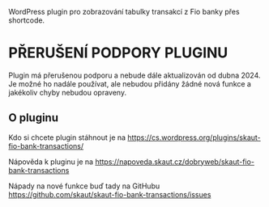 WordPress plugin pro zobrazování tabulky transakcí z Fio banky přes shortcode.

# PŘERUŠENÍ PODPORY PLUGINU

Plugin má přerušenou podporu a nebude dále aktualizován od dubna 2024. Je možné ho nadále používat, ale nebudou přidány žádné nová funkce a jakékoliv chyby nebudou opraveny.

## O pluginu

Kdo si chcete plugin stáhnout je na https://cs.wordpress.org/plugins/skaut-fio-bank-transactions/

Nápověda k pluginu je na https://napoveda.skaut.cz/dobryweb/skaut-fio-bank-transactions

Nápady na nové funkce buď tady na GitHubu https://github.com/skaut/skaut-fio-bank-transactions/issues
